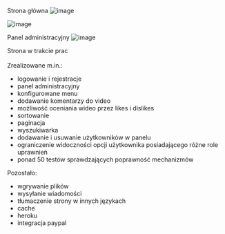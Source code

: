 Strona główna
![image](https://user-images.githubusercontent.com/88075057/173039723-e4199b04-8411-4cdf-b2a6-bb73d83f0cad.png)

![image](https://user-images.githubusercontent.com/88075057/173039552-58906a40-d8e9-49f2-b21b-ce395815d33a.png)

Panel administracyjny
![image](https://user-images.githubusercontent.com/88075057/173039291-bbb6adbb-5f44-43d9-88f7-2e874e22d728.png)

Strona w trakcie prac
</br></br>
Zrealizowane m.in.:
- logowanie i rejestracje
- panel administracyjny
- konfigurowane menu
- dodawanie komentarzy do video
- możliwość oceniania wideo przez likes i dislikes
- sortowanie
- paginacja
- wyszukiwarka
- dodawanie i usuwanie użytkowników w panelu
- ograniczenie widoczności opcji użytkownika posiadającego różne role uprawnień
- ponad 50 testów sprawdzających poprawność mechanizmów

Pozostało:
- wgrywanie plików
- wysyłanie wiadomości
- tłumaczenie strony w innych językach
- cache
- heroku
- integracja paypal
